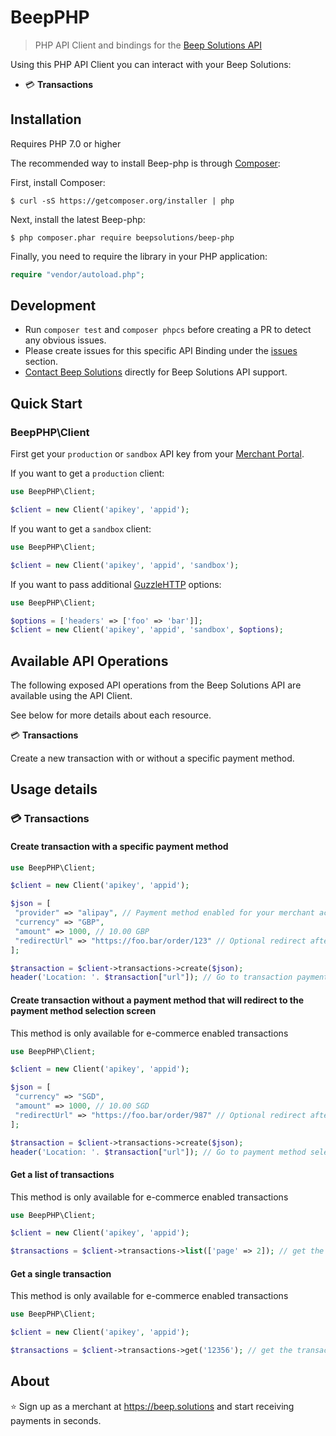 # BeepPHP

> PHP API Client and bindings for the [Beep Solutions API](https://github.com/BeepPay/Beep-apidoc)

Using this PHP API Client you can interact with your Beep Solutions:
- 💳 __Transactions__

## Installation

Requires PHP 7.0 or higher

The recommended way to install Beep-php is through [Composer](https://getcomposer.org):

First, install Composer:

```
$ curl -sS https://getcomposer.org/installer | php
```

Next, install the latest Beep-php:

```
$ php composer.phar require beepsolutions/beep-php
```

Finally, you need to require the library in your PHP application:

```php
require "vendor/autoload.php";
```

## Development

- Run `composer test` and `composer phpcs` before creating a PR to detect any obvious issues.
- Please create issues for this specific API Binding under the [issues](https://github.com/BeepSolutions/beep-php/issues) section.
- [Contact Beep Solutions](https://beep.solutions) directly for Beep Solutions API support.


## Quick Start
### BeepPHP\Client
First get your `production` or `sandbox` API key from your [Merchant Portal](https://dashboard.beep.solutions).

If you want to get a `production` client:

```php
use BeepPHP\Client;

$client = new Client('apikey', 'appid');
```

If you want to get a `sandbox` client:

```php
use BeepPHP\Client;

$client = new Client('apikey', 'appid', 'sandbox');
```

If you want to pass additional [GuzzleHTTP](https://github.com/guzzle/guzzle) options:

```php
use BeepPHP\Client;

$options = ['headers' => ['foo' => 'bar']];
$client = new Client('apikey', 'appid', 'sandbox', $options);
```

## Available API Operations

The following exposed API operations from the Beep Solutions API are available using the API Client.

See below for more details about each resource.

💳 __Transactions__

Create a new transaction with or without a specific payment method.

## Usage details

### 💳 Transactions
#### Create transaction with a specific payment method

```php
use BeepPHP\Client;

$client = new Client('apikey', 'appid');

$json = [
 "provider" => "alipay", // Payment method enabled for your merchant account such as bcmc, alipay, card
 "currency" => "GBP",
 "amount" => 1000, // 10.00 GBP
 "redirectUrl" => "https://foo.bar/order/123" // Optional redirect after payment completion
];

$transaction = $client->transactions->create($json);
header('Location: '. $transaction["url"]); // Go to transaction payment page for e-commerce or use the qrcode to display on external screens
```

#### Create transaction without a payment method that will redirect to the payment method selection screen

This method is only available for e-commerce enabled transactions

```php
use BeepPHP\Client;

$client = new Client('apikey', 'appid');

$json = [
 "currency" => "SGD",
 "amount" => 1000, // 10.00 SGD
 "redirectUrl" => "https://foo.bar/order/987" // Optional redirect after payment completion
];

$transaction = $client->transactions->create($json);
header('Location: '. $transaction["url"]); // Go to payment method selection screen
```


#### Get a list of transactions

This method is only available for e-commerce enabled transactions

```php
use BeepPHP\Client;

$client = new Client('apikey', 'appid');

$transactions = $client->transactions->list(['page' => 2]); // get the second page of transactions
```

#### Get a single transaction

This method is only available for e-commerce enabled transactions

```php
use BeepPHP\Client;

$client = new Client('apikey', 'appid');

$transactions = $client->transactions->get('12356'); // get the transaction with id 123456
```



## About

⭐ Sign up as a merchant at https://beep.solutions and start receiving payments in seconds.
